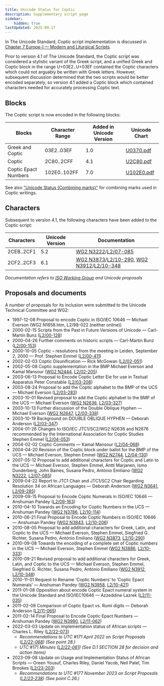 ```yaml
---
title: Unicode Status for Coptic
description: Supplementary script page
sidebar:
    hidden: true
lastUpdated: 2025-09-17
---
```


In The Unicode Standard, Coptic script implementation  is discussed in [Chapter 7 Europe-I — Modern and Liturgical Scripts](https://www.unicode.org/versions/latest/core-spec/chapter-7/#G16256). 

Prior to version 4.1 of The Unicode Standard, the Coptic script was considered a stylistic variant of the Greek script, and a unified Greek and Coptic block in the range U+03E2..U+03EF contained the Coptic characters which could not arguably be written with Greek letters. However, subsequent discussion determined that the two scripts would be better encoded separately, so version 4.1 added a Coptic block which contained characters needed for accurately processing Coptic text.

## Blocks

The Coptic script is now encoded in the following blocks:

| Blocks  |  Character Range  |  Added in Unicode Version  |  Unicode Chart  |
| ------- | ----------------- | -------------------------- | --------------- |
| Greek and Coptic |  03E2..03EF  |  1.0  |  [U0370.pdf](http://www.unicode.org/charts/PDF/U0370.pdf)  |    |
| Coptic  |  2C80..2CFF  |  4.1  |  [U2C80.pdf](http://www.unicode.org/charts/PDF/U2C80.pdf)  |
| Coptic Epact Numbers  |  102E0..102FF  |  7.0  |  [U102E0.pdf](http://www.unicode.org/charts/PDF/U102E0.pdf) |

See also ["Unicode Status (Combining marks)"](https://scriptsource.org/entry/ktxptbccph) for combining marks used in Coptic writings.

## Characters

Subsequent to version 4.1, the following characters have been added to the Coptic script:

| Characters | Unicode Version | Documentation |
| ---------- | --------------- | ------------- |
| 2CEB..2CF1 | 5.2 |  [WG2 N3222](https://www.unicode.org/wg2/docs/n3222.pdf)/[L2/07-085](http://www.unicode.org/cgi-bin/GetMatchingDocs.pl?L2/07-085) |
| 2CF2..2CF3 |  6.1  | [WG2 N3873](https://www.unicode.org/wg2/docs/n3873.pdf)/[L2/10-290](http://www.unicode.org/cgi-bin/GetMatchingDocs.pl?L2/10-290), [WG2 N3912](https://www.unicode.org/wg2/docs/n3912.pdf)/[L2/10-348](http://www.unicode.org/cgi-bin/GetMatchingDocs.pl?L2/10-348) |

_Documentation refers to [ISO Working Group](https://www.unicode.org/wg2/) and Unicode proposals_

## Proposals and documents

A number of proposals for its inclusion were submitted to the Unicode Technical Committee and WG2:
- 1997-12-08 Proposal to encode Coptic in ISO/IEC 10646 — Michael Everson (WG2 N1658.htm, L2/98-022 (neither online))
- 2000-02-15 Scripts from the Past in Future Versions of Unicode — Carl-Martin Bunz ([L2/00-128](http://www.unicode.org/cgi-bin/GetMatchingDocs.pl?L2/00-128))
- 2000-04-26 Further comments on historic scripts — Carl-Martin Bunz ([L2/00-153](http://www.unicode.org/cgi-bin/GetMatchingDocs.pl?L2/00-153))
- 2000-10-05 Coptic – resolutions from the meeting in Leiden, September 2, 2000 — Prof. Stephen Emmel ([L2/00-411](http://www.unicode.org/cgi-bin/GetMatchingDocs.pl?L2/00-411))
- 2002-02-03 Coptic Disunification — Rick McGowan ([L2/02-051](http://www.unicode.org/cgi-bin/GetMatchingDocs.pl?L2/02-051))
- 2002-05-08 Coptic supplementation in the BMP Michael Everson and Kamal Mansour ([WG2 N2444](https://www.unicode.org/wg2/docs/n2444.pdf), [L2/02-205](http://www.unicode.org/cgi-bin/GetMatchingDocs.pl?L2/02-205))
- 2003-06-13 Proposal to Encode Coptic Letter Eie for use in Textual Apparatus Peter Constable ([L2/03-208](http://www.unicode.org/cgi-bin/GetMatchingDocs.pl?L2/03-208))
- 2003-08-24 Proposal to add the Coptic alphabet to the BMP of the UCS — Michael Everson ([L2/03-283](http://www.unicode.org/cgi-bin/GetMatchingDocs.pl?L2/03-283))
- 2003-10-01 Revised proposal to add the Coptic alphabet to the BMP of the UCS — Michael Everson ([WG2 N2636](https://www.unicode.org/wg2/docs/n2636.pdf), [L2/03-327](http://www.unicode.org/cgi-bin/GetMatchingDocs.pl?L2/03-327))
- 2003-10-13 Further discussion of the Double Oblique Hyphen — Michael Everson ([WG2 N2647](https://www.unicode.org/wg2/docs/n2647.pdf), [L2/03-338](http://www.unicode.org/cgi-bin/GetMatchingDocs.pl?L2/03-338))
- 2003-10-19 Background on DOUBLE OBLIQUE HYPHEN — Deborah Anderson ([L2/03-347](http://www.unicode.org/cgi-bin/GetMatchingDocs.pl?L2/03-347))
- 2004-01-26 Changes to ISO/IEC JTC1/SC2/WG2 N2636 and N2676 recommended by the International Association for Coptic Studies Stephen Emmel ([L2/04-053](http://www.unicode.org/cgi-bin/GetMatchingDocs.pl?L2/04-053))
- 2004-02-02 Coptic Comments — Kamal Mansour ([L2/04-068](http://www.unicode.org/cgi-bin/GetMatchingDocs.pl?L2/04-068))
- 2004-04-20 Revision of the Coptic block under ballot for the BMP of the UCS — Michael Everson, Stephen Emmel ([WG2 N2744](https://www.unicode.org/wg2/docs/n2744.pdf), [L2/04-130](http://www.unicode.org/cgi-bin/GetMatchingDocs.pl?L2/04-130))
- 2007-05-12 Proposal to add additional characters for Coptic and Latin to the UCS — Michael Everson, Stephen Emmel, Antti Marjanen, Ismo Dunderberg, John Baines, Susana Pedro, António Emiliano ([WG2 N3222](https://www.unicode.org/wg2/docs/n3222.pdf), [L2/07-085](http://www.unicode.org/cgi-bin/GetMatchingDocs.pl?L2/07-085))
- 2009-04-22 Report to JTC1 Chair and JTC1/SC2 Chair Regarding Resolution 34 on African Languages — Deborah Anderson ([WG2 N3641](https://www.unicode.org/wg2/docs/n3641.pdf), [L2/09-285](http://www.unicode.org/cgi-bin/GetMatchingDocs.pl?L2/09-285))
- 2009-09-15 Proposal to Encode Coptic Numerals in ISO/IEC 10646 — Anshuman Pandey   ([L2/09-163](http://www.unicode.org/cgi-bin/GetMatchingDocs.pl?L2/09-163))
- 2010-04-10 Towards an Encoding for Coptic Numbers in the UCS — Anshuman Pandey ([WG2 N3786](https://www.unicode.org/wg2/docs/n3786.pdf), [L2/10-114](http://www.unicode.org/cgi-bin/GetMatchingDocs.pl?L2/10-114))
- 2010-06-21 Final Proposal to Encode Coptic Numbers in ISO/IEC 10646 — Anshuman Pandey ([WG2 N3843](https://www.unicode.org/wg2/docs/n3843.pdf), [L2/10-206](http://www.unicode.org/cgi-bin/GetMatchingDocs.pl?L2/10-206))
- 2010-08-05 Proposal to add additional characters for Greek, Latin, and Coptic to the UCS — Michael Everson, Stephen Emmel, Siegfried G. Richter, Susana Pedro, António Emiliano ([WG2 N3873](https://www.unicode.org/wg2/docs/n3873.pdf), [L2/10-290](http://www.unicode.org/cgi-bin/GetMatchingDocs.pl?L2/10-290))
- 2010-09-08 Towards the encoding of a complete set of Coptic numbers in the UCS — Michael Everson, Stephen Emmel ([WG2 N3886](https://www.unicode.org/wg2/docs/n3886.pdf), [L2/10-333](http://www.unicode.org/cgi-bin/GetMatchingDocs.pl?L2/10-333))
- 2010-09-21 Revised proposal to add additional characters for Greek, Latin, and Coptic to the UCS — Michael Everson, Stephen Emmel, Siegfried G. Richter, Susana Pedro, António Emiliano ([WG2 N3912](https://www.unicode.org/wg2/docs/n3912.pdf), [L2/10-348](http://www.unicode.org/cgi-bin/GetMatchingDocs.pl?L2/10-348))
- 2010-11-01 Request to Rename ‘Coptic Numbers’ to ‘Coptic Epact Numerals’ — Anshuman Pandey        ([WG2 N3958](https://www.unicode.org/wg2/docs/n3958.pdf), [L2/10-421](http://www.unicode.org/cgi-bin/GetMatchingDocs.pl?L2/10-421))
- 2011-01-08 Opposition about encode Coptic Epact numeral system in the Unicode Standard and ISO/IEC10646 — Azzeddine Lazrek ([L2/11-035](http://www.unicode.org/cgi-bin/GetMatchingDocs.pl?L2/11-035))
- 2011-02-09 Comparison of Coptic Epact vs. Rumi digits — Deborah Anderson ([L2/11-065](http://www.unicode.org/cgi-bin/GetMatchingDocs.pl?L2/11-065))
- 2011-02-14 Final Proposal to Encode Coptic Epact Numbers — Anshuman Pandey ([WG2 N3990](https://www.unicode.org/wg2/docs/n3990.pdf), [L2/11-062](http://www.unicode.org/cgi-bin/GetMatchingDocs.pl?L2/11-062))
- 2022-03-03 Update on implementation status of African scripts — Charles L. Riley     ([L2/22-073](http://www.unicode.org/cgi-bin/GetMatchingDocs.pl?L2/22-073))
  - _Recommendations to UTC #171 April 2022 on Script Proposals ([L2/22-068](http://www.unicode.org/cgi-bin/GetMatchingDocs.pl?L2/22-068)) (See point 28.)_
  - _UTC #171 Minutes ([L2/22-061](https://www.unicode.org/L2/L2022/22061.htm)) (See D.1 SECTION 28 for decision and action items)_
- 2023-09-08 Update on Usage and Implementation Status of African Scripts — Oreen Yousuf, Charles Riley, Daniel Yacob, Neil Patel, Tim Brookes ([L2/23-203](http://www.unicode.org/cgi-bin/GetMatchingDocs.pl?L2/23-203))
  - _Recommendations to UTC #177 November 2023 on Script Proposals ([L2/23-238](http://www.unicode.org/cgi-bin/GetMatchingDocs.pl?L2/23-238)) (See point C.26.)_
